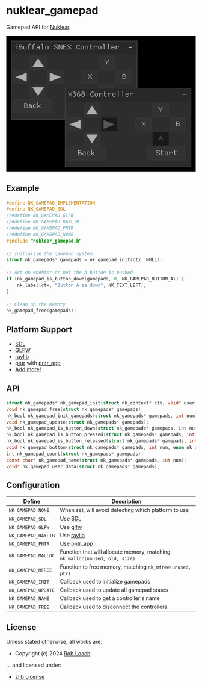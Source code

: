 # nuklear_gamepad

Gamepad API for [Nuklear](https://github.com/Immediate-Mode-UI/Nuklear).

![Screenshot](demo/common/nuklear_gamepad_demo.png)

## Example

``` c
#define NK_GAMEPAD_IMPLEMENTATION
#define NK_GAMEPAD_SDL
//#define NK_GAMEPAD_GLFW
//#define NK_GAMEPAD_RAYLIB
//#define NK_GAMEPAD_PNTR
//#define NK_GAMEPAD_NONE
#include "nuklear_gamepad.h"

// Initialize the gamepad system.
struct nk_gamepads* gamepads = nk_gamepad_init(ctx, NULL);

// Act on whehter or not the A button is pushed
if (nk_gamepad_is_button_down(gamepads, 0, NK_GAMEPAD_BUTTON_A)) {
    nk_label(ctx, "Button A is down", NK_TEXT_LEFT);
}

// Clean up the memory
nk_gamepad_free(gamepads);
```

## Platform Support

- [SDL](https://www.libsdl.org/)
- [GLFW](https://www.glfw.org/)
- [raylib](https://www.raylib.com/)
- [pntr](https://github.com/robloach/pntr) with [pntr_app](https://github.com/robloach/pntr_app)
- [Add more!](https://github.com/RobLoach/nuklear_gamepad/issues)

## API

``` c
struct nk_gamepads* nk_gamepad_init(struct nk_context* ctx, void* user_data);
void nk_gamepad_free(struct nk_gamepads* gamepads);
nk_bool nk_gamepad_init_gamepads(struct nk_gamepads* gamepads, int num);
void nk_gamepad_update(struct nk_gamepads* gamepads);
nk_bool nk_gamepad_is_button_down(struct nk_gamepads* gamepads, int num, enum nk_gamepad_button button);
nk_bool nk_gamepad_is_button_pressed(struct nk_gamepads* gamepads, int num, enum nk_gamepad_button button);
nk_bool nk_gamepad_is_button_released(struct nk_gamepads* gamepads, int num, enum nk_gamepad_button button);
void nk_gamepad_button(struct nk_gamepads* gamepads, int num, enum nk_gamepad_button button, nk_bool down);
int nk_gamepad_count(struct nk_gamepads* gamepads);
const char* nk_gamepad_name(struct nk_gamepads* gamepads, int num);
void* nk_gamepad_user_data(struct nk_gamepads* gamepads);
```

## Configuration

| Define | Description |
| ------ | ----------- |
| `NK_GAMEPAD_NONE` | When set, will avoid detecting which platform to use |
| `NK_GAMEPAD_SDL` | Use [SDL](https://www.libsdl.org/) |
| `NK_GAMEPAD_GLFW` | Use [glfw](https://www.glfw.org/) |
| `NK_GAMEPAD_RAYLIB` | Use [raylib](https://github.com/raysan5/raylib) |
| `NK_GAMEPAD_PNTR` | Use [pntr_app](https://github.com/robloach/pntr_app) |
| `NK_GAMEPAD_MALLOC` | Function that will allocate memory, matching `nk_malloc(unused, old, size)` |
| `NK_GAMEPAD_MFREE` | Function to free memory, matching `nk_mfree(unused, ptr)` |
| `NK_GAMEPAD_INIT` | Callback used to initialize gamepads |
| `NK_GAMEPAD_UPDATE` | Callback used to update all gamepad states |
| `NK_GAMEPAD_NAME` | Callback used to get a controller's name |
| `NK_GAMEPAD_FREE` | Callback used to disconnect the controllers |

## License

Unless stated otherwise, all works are:

- Copyright (c) 2024 [Rob Loach](https://robloach.net)

... and licensed under:

- [zlib License](LICENSE)
